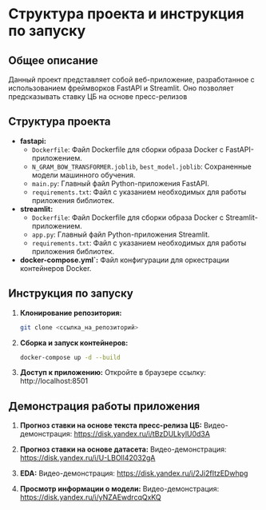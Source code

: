 # Структура проекта и инструкция по запуску

## Общее описание

Данный проект представляет собой веб-приложение, разработанное с использованием фреймворков FastAPI и Streamlit. Оно позволяет предсказывать ставку ЦБ на основе пресс-релизов

## Структура проекта

* **fastapi:**
  * `Dockerfile`: Файл Dockerfile для сборки образа Docker с FastAPI-приложением.
  * `N_GRAM_BOW_TRANSFORMER.joblib`, `best_model.joblib`: Сохраненные модели машинного обучения.
  * `main.py`: Главный файл Python-приложения FastAPI.
  * `requirements.txt`: Файл с указанием необходимых для работы приложения библиотек.
* **streamlit:**
  * `Dockerfile`: Файл Dockerfile для сборки образа Docker с Streamlit-приложением.
  * `app.py`: Главный файл Python-приложения Streamlit.
  * `requirements.txt`: Файл с указанием необходимых для работы приложения библиотек.
* **docker-compose.yml`:** Файл конфигурации для оркестрации контейнеров Docker.

## Инструкция по запуску

1. **Клонирование репозитория:**
   ```bash
   git clone <ссылка_на_репозиторий>

2. **Сборка и запуск контейнеров:**
   ```bash
   docker-compose up -d --build
   
3. **Доступ к приложению:**
   Откройте в браузере ссылку: http://localhost:8501
   
## Демонстрация работы приложения

1. **Прогноз ставки на основе текста пресс-релиза ЦБ:**
   Видео-демонстрация: https://disk.yandex.ru/i/tBzDULkylU0d3A

2. **Прогноз ставки на основе датасета:**
   Видео-демонстрация: https://disk.yandex.ru/i/U-LBOll42032gA
   
3. **EDA:**
   Видео-демонстрация: https://disk.yandex.ru/i/2Ji2fItzEDwhpg

4. **Просмотр информации о модели:**
   Видео-демонстрация: https://disk.yandex.ru/i/yNZAEwdrcqQxKQ
   

